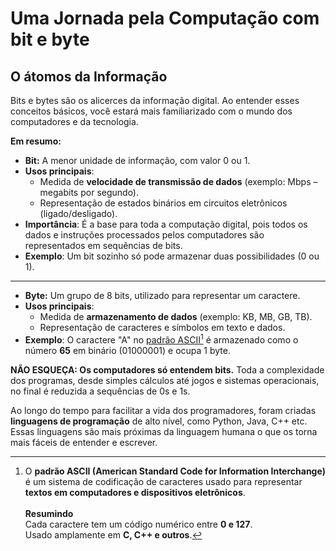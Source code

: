# Uma Jornada pela Computação com bit e byte

## O átomos da Informação

Bits e bytes são os alicerces da informação digital. Ao entender esses conceitos básicos, você estará mais familiarizado com o mundo dos computadores e da tecnologia.

**Em resumo:**

* **Bit:** A menor unidade de informação, com valor 0 ou 1.
* **Usos principais**:
  * Medida de **velocidade de transmissão de dados** (exemplo: Mbps – megabits por segundo).
  * Representação de estados binários em circuitos eletrônicos (ligado/desligado).
* **Importância**: É a base para toda a computação digital, pois todos os dados e instruções processados pelos computadores são representados em sequências de bits.
* **Exemplo**: Um bit sozinho só pode armazenar duas possibilidades (0 ou 1).

***



* **Byte:** Um grupo de 8 bits, utilizado para representar um caractere.
* **Usos principais**:
  * Medida de **armazenamento de dados** (exemplo: KB, MB, GB, TB).
  * Representação de caracteres e símbolos em texto e dados.
* **Exemplo**: O caractere "A" no [padrão ASCII](#user-content-fn-1)[^1] é armazenado como o número **65** em binário (01000001) e ocupa 1 byte.

**NÃO ESQUEÇA: Os computadores só entendem bits.** Toda a complexidade dos programas, desde simples cálculos até jogos e sistemas operacionais, no final é reduzida a sequências de 0s e 1s.

Ao longo do tempo para facilitar a vida dos programadores, foram criadas **linguagens de programação** de alto nível, como Python, Java, C++ etc. Essas linguagens são mais próximas da linguagem humana o que os torna mais fáceis de entender e escrever.







[^1]: O **padrão ASCII (American Standard Code for Information Interchange)** é um sistema de codificação de caracteres usado para representar **textos em computadores e dispositivos eletrônicos**.\
    \
    **Resumindo**\
    Cada caractere tem um código numérico entre **0 e 127**.\
    Usado amplamente em **C, C++ e outros**.
